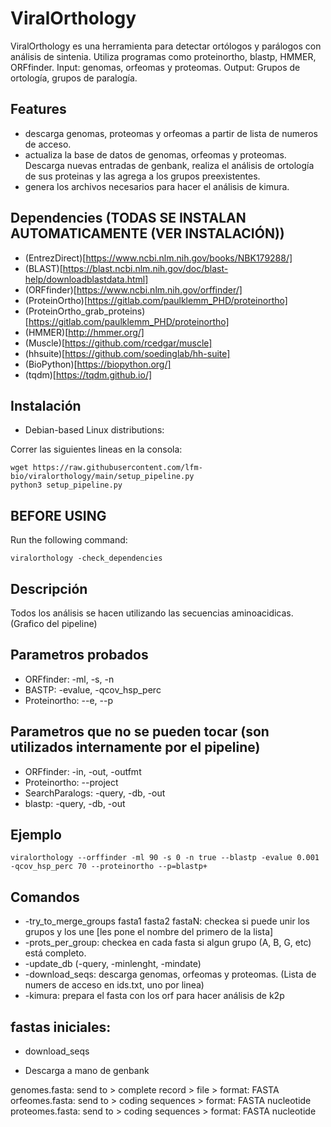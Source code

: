 # ViralOrthology

ViralOrthology es una herramienta para detectar ortólogos y parálogos con análisis de sintenia. Utiliza programas como proteinortho, blastp, HMMER, ORFfinder.
Input: genomas, orfeomas y proteomas. Output: Grupos de ortología, grupos de paralogía.

## Features

* descarga genomas, proteomas y orfeomas a partir de lista de numeros de acceso.
* actualiza la base de datos de genomas, orfeomas y proteomas. Descarga nuevas entradas de genbank, realiza el análisis de ortología de sus proteinas y las agrega a los grupos preexistentes.
* genera los archivos necesarios para hacer el análisis de kimura.

## Dependencies (TODAS SE INSTALAN AUTOMATICAMENTE (VER INSTALACIÓN))

* (EntrezDirect)[https://www.ncbi.nlm.nih.gov/books/NBK179288/]
* (BLAST)[https://blast.ncbi.nlm.nih.gov/doc/blast-help/downloadblastdata.html]
* (ORFfinder)[https://www.ncbi.nlm.nih.gov/orffinder/]
* (ProteinOrtho)[https://gitlab.com/paulklemm_PHD/proteinortho]
* (ProteinOrtho_grab_proteins)[https://gitlab.com/paulklemm_PHD/proteinortho]
* (HMMER)[http://hmmer.org/]
* (Muscle)[https://github.com/rcedgar/muscle]
* (hhsuite)[https://github.com/soedinglab/hh-suite]
* (BioPython)[https://biopython.org/]
* (tqdm)[https://tqdm.github.io/]

## Instalación

* Debian-based Linux distributions:

Correr las siguientes lineas en la consola:

```
wget https://raw.githubusercontent.com/lfm-bio/viralorthology/main/setup_pipeline.py
python3 setup_pipeline.py
```
## BEFORE USING

Run the following command:

```
viralorthology -check_dependencies
```

## Descripción

Todos los análisis se hacen utilizando las secuencias aminoacidicas.
(Grafico del pipeline)

## Parametros probados

* ORFfinder: -ml, -s, -n
* BASTP: -evalue, -qcov_hsp_perc
* Proteinortho: --e, --p

## Parametros que no se pueden tocar (son utilizados internamente por el pipeline)
* ORFfinder: -in, -out, -outfmt
* Proteinortho: --project
* SearchParalogs: -query, -db, -out 
* blastp: -query, -db, -out

## Ejemplo

```
viralorthology --orffinder -ml 90 -s 0 -n true --blastp -evalue 0.001 -qcov_hsp_perc 70 --proteinortho --p=blastp+
```

## Comandos

* -try_to_merge_groups fasta1 fasta2 fastaN: checkea si puede unir los grupos y los une [les pone el nombre del primero de la lista] 
* -prots_per_group: checkea en cada fasta si algun grupo (A, B, G, etc) está completo.
* -update_db (-query, -minlenght, -mindate)
* -download_seqs: descarga genomas, orfeomas y proteomas. (Lista de numers de acceso en ids.txt, uno por linea)
* -kimura: prepara el fasta con los orf para hacer análisis de k2p

## fastas iniciales:

* download_seqs

* Descarga a mano de genbank

genomes.fasta: send to > complete record > file > format: FASTA
orfeomes.fasta: send to > coding sequences > format: FASTA nucleotide
proteomes.fasta: send to > coding sequences > format: FASTA nucleotide

